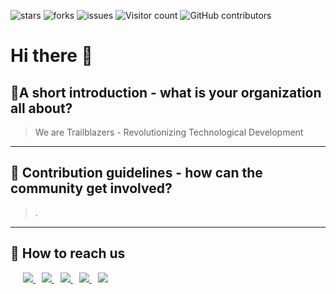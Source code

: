 ![stars](https://img.shields.io/github/stars/codora-io)
![forks](https://img.shields.io/github/forks/codora-io/.github)
![issues](https://img.shields.io/github/issues/codora-io/.github)
![Visitor count](https://shields-io-visitor-counter.herokuapp.com/badge?page=codora-io..github)
![GitHub contributors](https://img.shields.io/github/contributors/codora-io/.github)


# Hi there 👋

## 🙋‍A short introduction - what is your organization all about?

>  We are Trailblazers - Revolutionizing Technological Development 

<hr />

## 🌈 Contribution guidelines - how can the community get involved?

> .

<hr />

## 🤙 How to reach us
<p align="left">
 <div align="left"  class="icons-social" style="margin-left: 10px;">
      <a style="margin-left: 10px;"  target="_blank" href="https://www.linkedin.com/company/socialcodora/">
			  <img src="https://img.icons8.com/doodle/40/000000/linkedin--v2.png">
      </a>
      <a style="margin-left: 10px;" target="_blank" href="https://github.com/codora-io">
		    <img src="https://img.icons8.com/doodle/40/000000/github--v1.png">
      </a>
      <a style="margin-left: 10px;" target="_blank" href="https://instagram.com/socialcodora">
			  <img src="https://img.icons8.com/doodle/40/000000/instagram-new--v2.png">
      </a>
		<a style="margin-left: 10px;" target="_blank" href="https://twitter.com/socialcodora">
			<img src="https://img.icons8.com/doodle/1x/twitter-squared--v2.png" >
    </a>
		<a style="margin-left: 10px;" target="_blank" href="https://www.youtube.com/channel/UCP5Bc9hInVh4OBN3HXH0UiA?view_as=subscriber">
				<img src="https://img.icons8.com/doodle/1x/youtube--v2.png" >
    </a>
 </div>
</p>

